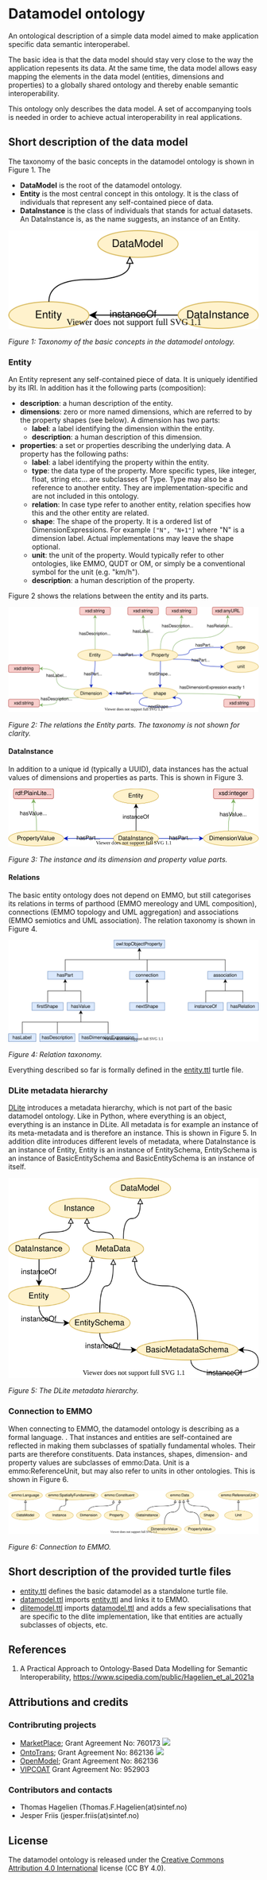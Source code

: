 Datamodel ontology
==================
An ontological description of a simple data model aimed to make
application specific data semantic interoperabel.

The basic idea is that the data model should stay very close to the
way the application repesents its data.  At the same time, the data
model allows easy mapping the elements in the data model (entities,
dimensions and properties) to a globally shared ontology and thereby
enable semantic interoperability.

This ontology only describes the data model.  A set of accompanying
tools is needed in order to achieve actual interoperability in real
applications.


Short description of the data model
-----------------------------------
The taxonomy of the basic concepts in the datamodel ontology is shown in Figure 1.
The
- **DataModel** is the root of the datamodel ontology.
- **Entity** is the most central concept in this ontology.  It is the class of individuals that represent any self-contained piece of data.
- **DataInstance** is the class of individuals that stands for actual datasets.  An DataInstance is, as the name suggests, an instance of an Entity.

![Basic taxonomy](doc/figs/basic-taxonomy.svg)

_Figure 1: Taxonomy of the basic concepts in the datamodel ontology._


### Entity
An Entity represent any self-contained piece of data.  It is uniquely identified by its IRI.  In addition has it the following parts (composition):
- **description**: a human description of the entity.
- **dimensions**: zero or more named dimensions, which are referred to by the property shapes (see below).  A dimension has two parts:
  - **label**: a label identifying the dimension within the entity.
  - **description**: a human description of this dimension.
- **properties**: a set or properties describing the underlying data.  A property has the following paths:
  - **label**: a label identifying the property within the entity.
  - **type**: the data type of the property. More specific types, like integer, float, string etc... are subclasses of Type.  Type may also be a reference to another entity.  They are implementation-specific and are not included in this ontology.
  - **relation**: In case type refer to another entity, relation specifies how this and the other entity are related.
  - **shape**: The shape of the property.  It is a ordered list of DimensionExpressions.  For example `["N", "N+1"]` where "N" is a dimension label.  Actual implementations may leave the shape optional.
  - **unit**: the unit of the property.  Would typically refer to other ontologies, like EMMO, QUDT or OM, or simply be a conventional symbol for the unit (e.g. "km/h").
  - **description**: a human description of the property.

Figure 2 shows the relations between the entity and its parts.


![Relations between entity parts](doc/figs/entity.svg)

_Figure 2: The relations the Entity parts.  The taxonomy is not shown for clarity._


#### DataInstance
In addition to a unique id (typically a UUID), data instances has the actual values of dimensions and properties as parts.  This is shown in Figure 3.

![Instance](doc/figs/instance.svg)

_Figure 3: The instance and its dimension and property value parts._


#### Relations
The basic entity ontology does not depend on EMMO, but still categorises its relations in terms of parthood (EMMO mereology and UML composition), connections (EMMO topology and UML aggregation) and associations (EMMO semiotics and UML association).  The relation taxonomy is shown in Figure 4.

![Relations](doc/figs/relations.svg)

_Figure 4: Relation taxonomy._


Everything described so far is formally defined in the [entity.ttl](entity.ttl) turtle file.


### DLite metadata hierarchy
[DLite](https://github.com/SINTEF) introduces a metadata hierarchy, which is not part of the basic datamodel ontology.  Like in Python, where everything is an object, everything is an instance in DLite.  All metadata is for example an instance of its meta-metadata and is therefore an instance.  This is shown in Figure 5.  In addition dlite introduces different levels of metadata, where DataInstance is an instance of Entity, Entity is an instance of EntitySchema, EntitySchema is an instance of BasicEntitySchema and BasicEntitySchema is an instance of itself.

![DLite metadata](doc/figs/metadata.svg)

_Figure 5: The DLite metadata hierarchy._


### Connection to EMMO
When connecting to EMMO, the datamodel ontology is describing as a formal language. .  That instances and entities are self-contained are reflected in making them subclasses of spatially fundamental wholes.  Their parts are therefore constituents.  Data instances, shapes, dimension- and property values are subclasses of emmo:Data.  Unit is a emmo:ReferenceUnit, but may also refer to units in other ontologies.  This is shown in Figure 6.

![Connection to EMMO](doc/figs/datamodel.svg)

_Figure 6: Connection to EMMO._



Short description of the provided turtle files
----------------------------------------------
- [entity.ttl](entity.ttl) defines the basic datamodel as a standalone turtle file.
- [datamodel.ttl](datamodel.ttl) imports [entity.ttl](entity.ttl) and links it to EMMO.
- [dlitemodel.ttl](dlitemodel.ttl) imports [datamodel.ttl](datamodel.ttl) and adds a few specialisations that are specific to the dlite implementation, like that entities are actually subclasses of objects, etc.


References
----------
1. A Practical Approach to Ontology-Based Data Modelling for Semantic Interoperability, https://www.scipedia.com/public/Hagelien_et_al_2021a



Attributions and credits
------------------------

### Contribruting projects

- [MarketPlace](https://www.the-marketplace-project.eu/);
  Grant Agreement No: 760173
  <img src="https://www.the-marketplace-project.eu/content/dam/iwm/the-marketplace-project/images/MARKETPLACE_LOGO_300dpi.png" width="120">
- [OntoTrans](https://ontotrans.eu/project/);
  Grant Agreement No: 862136
  <img src="https://ontotrans.eu/wp-content/uploads/2020/05/ot_logo_rosa_gro%C3%9F.svg" height="50">
- [OpenModel](https://openmodel.eu/project/);
  Grant Agreement No: 862136
- [VIPCOAT](https://cordis.europa.eu/project/id/952903)
  Grant Agreement No: 952903



### Contributors and contacts

- Thomas Hagelien (Thomas.F.Hagelien(at)sintef.no)
- Jesper Friis (jesper.friis(at)sintef.no)



License
-------
The datamodel ontology is released under the [Creative Commons Attribution 4.0 International](https://creativecommons.org/licenses/by/4.0/legalcode) license (CC BY 4.0).
